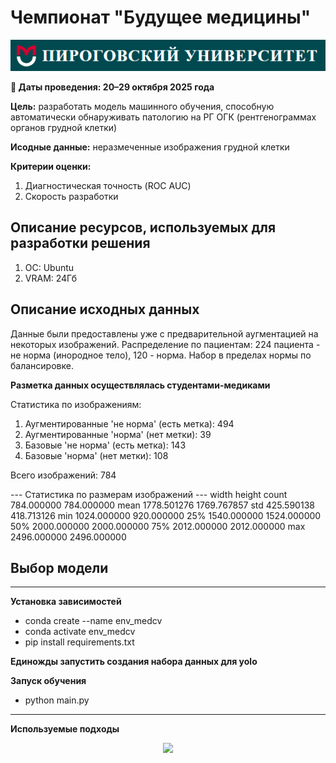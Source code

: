 # Чемпионат "Будущее медицины"

![RSMU logo](./img/rsmu.png)

**📅 Даты проведения: 20–29 октября 2025 года**

**Цель:** разработать модель машинного обучения, способную автоматически обнаруживать патологию на РГ ОГК (рентгенограммах органов грудной клетки)

**Исодные данные:** неразмеченные изображения грудной клетки

**Критерии оценки:**
1.	Диагностическая точность (ROC AUC)
2.	Скорость разработки


##  Описание ресурсов, используемых для разработки решения

1. ОС: Ubuntu
2. VRAM: 24Гб


## Описание исходных данных

Данные были предоставлены уже с предварительной аугментацией на некоторых изображений. Распределение по пациентам: 224 пациента - не норма (инородное тело), 120 - норма. Набор в пределах нормы по балансировке. 

**Разметка данных осуществлялась студентами-медиками**

Статистика по изображениям:
  1. Аугментированные 'не норма' (есть метка):    494
  2. Аугментированные 'норма' (нет метки):        39
  3. Базовые 'не норма' (есть метка):             143
  4. Базовые 'норма' (нет метки):                 108

Всего изображений: 784

--- Статистика по размерам изображений ---
             width       height
count   784.000000   784.000000
mean   1778.501276  1769.767857
std     425.590138   418.713126
min    1024.000000   920.000000
25%    1540.000000  1524.000000
50%    2000.000000  2000.000000
75%    2012.000000  2012.000000
max    2496.000000  2496.000000


## Выбор модели 

  
------

**Установка зависимостей**

* conda create --name env_medcv
* conda activate env_medcv
* pip install requirements.txt

**Единожды запустить создания набора данных для yolo**


**Запуск обучения**

* python main.py

------

**Используемые подходы**



<div align="center">
  <img src="https://api.visitorbadge.io/api/visitors?path=https://github.com/tatvladna/medical_cv&label=Repository%20Views&countColor=%23263759"/>
</div>

















